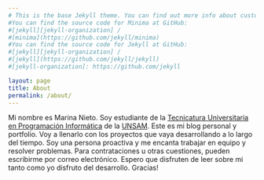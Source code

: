 ```yaml
---
# This is the base Jekyll theme. You can find out more info about customizing your Jekyll theme, as well as basic Jekyll usage documentation at [jekyllrb.com](https://jekyllrb.com/)
#You can find the source code for Minima at GitHub:
#[jekyll][jekyll-organization] /
#[minima](https://github.com/jekyll/minima)
#You can find the source code for Jekyll at GitHub:
#[jekyll][jekyll-organization] /
#[jekyll](https://github.com/jekyll/jekyll)
#[jekyll-organization]: https://github.com/jekyll

layout: page
title: About
permalink: /about/
---
```


Mi nombre es Marina Nieto. Soy estudiante de la [Tecnicatura Universitaria en Programación Informática](https://www.unsam.edu.ar/escuelas/ciencia/107/ciencia/programacion-informatica) de la [UNSAM](https://www.unsam.edu.ar). Este es mi blog personal y portfolio. 
Voy a llenarlo con los proyectos que vaya desarrollando a lo largo del tiempo. Soy una persona proactiva y me encanta trabajar en equipo y resolver problemas.
Para contrataciones u otras cuestiones, pueden escribirme por correo electrónico. Espero que disfruten de leer sobre mi tanto como yo disfruto del desarrollo. Gracias!
